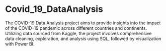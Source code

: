 # Covid_19_DataAnalysis
The COVID-19 Data Analysis project aims to provide insights into the impact of the COVID-19 pandemic across different countries and continents. Utilizing data sourced from Kaggle, the project involves comprehensive data cleaning, exploration, and analysis using SQL, followed by visualization with Power BI.
